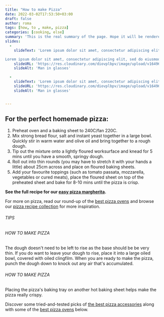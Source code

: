 ```yaml
---
title: "How to make Pizza"
date: 2022-03-02T17:53:50+03:00
draft: false
author: roma
tags: [how, to , make, pizza]
categories: [cooking, else]
summary: 'This is the real summary of the page. Hope it will be rendered'
slides:
  - 
    slideText: 'Lorem ipsum dolor sit amet, consectetur adipiscing elit, sed do eiusmod tempor incididunt ut labore et dolore magna aliqua. Lorem ipsum dolor sit amet, consectetur adipiscing elit, sed do eiusmod tempor incididunt ut labore et dolore magna aliqua. 

Lorem ipsum dolor sit amet, consectetur adipiscing elit, sed do eiusmod tempor incididunt ut labore et dolore magna aliqua. Lorem ipsum dolor sit amet, consectetur adipiscing elit, sed do eiusmod tempor incididunt ut labore et dolore magna aliqua. Lorem ipsum dolor sit amet, consectetur adipiscing elit.'
    slideURL: 'https://res.cloudinary.com/diovplbpv/image/upload/v1649685534/InnovationUpstream/image_6_t7u6ix.png'
    slideAlt: 'Man in glasses'

  -
    slideText: 'Lorem ipsum dolor sit amet, consectetur adipiscing elit, sed do eiusmod tempor incididunt ut labore et dolore magna aliqua. Lorem ipsum dolor sit amet, consectetur adipiscing elit, sed do eiusmod tempor incididunt ut labore et dolore magna aliqua. Lorem ipsum dolor sit amet, consectetur adipiscing elit, sed do eiusmod tempor incididunt ut labore et dolore magna.'
    slideURL: 'https://res.cloudinary.com/diovplbpv/image/upload/v1649685495/InnovationUpstream/image_6_btqvqp.png'
    slideAlt: 'Man in glasses'


---
```


## For the perfect homemade pizza:

1.  Preheat oven and a baking sheet to 240C/fan 220C.
2.  Mix strong bread flour, salt and instant yeast together in a large bowl. Quickly stir in warm water and olive oil and bring together to a rough dough.
3.  Tip out the mixture onto a lightly floured worksurface and knead for 5 mins until you have a smooth, springy dough.
4.  Roll out into thin rounds (you may have to stretch it with your hands a little) about 25cm across and place on floured baking sheets.
5.  Add your favourite toppings (such as tomato passata, mozzarella, vegetables or cured meats), place the floured sheet on top of the preheated sheet and bake for 8-10 mins until the pizza is crisp.

**See the full recipe for our [easy pizza margherita](https://www.bbcgoodfood.com/recipes/4683/pizza-margherita-in-4-easy-steps).** 

For more on pizza, read our round-up of the [best pizza ovens](https://www.bbcgoodfood.com/review/best-pizza-ovens) and browse our [pizza recipe collection](https://www.bbcgoodfood.com/recipes/collection/pizza) for more inspiration.

###### TIPS

###### HOW TO MAKE PIZZA

The dough doesn't need to be left to rise as the base should be be very thin. If you do want to leave your dough to rise, place it into a large oiled bowl, covered with oiled clingfilm. When you are ready to make the pizza, punch the dough down to knock out any air that's accumulated.

###### HOW TO MAKE PIZZA

Placing the pizza's baking tray on another hot baking sheet helps make the pizza really crispy.

Discover some tried-and-tested picks of [the best pizza accessories](https://www.bbcgoodfood.com/review/pizza-accessories-tools) along with some of the [best pizza ovens](https://www.bbcgoodfood.com/review/best-pizza-ovens) below.

